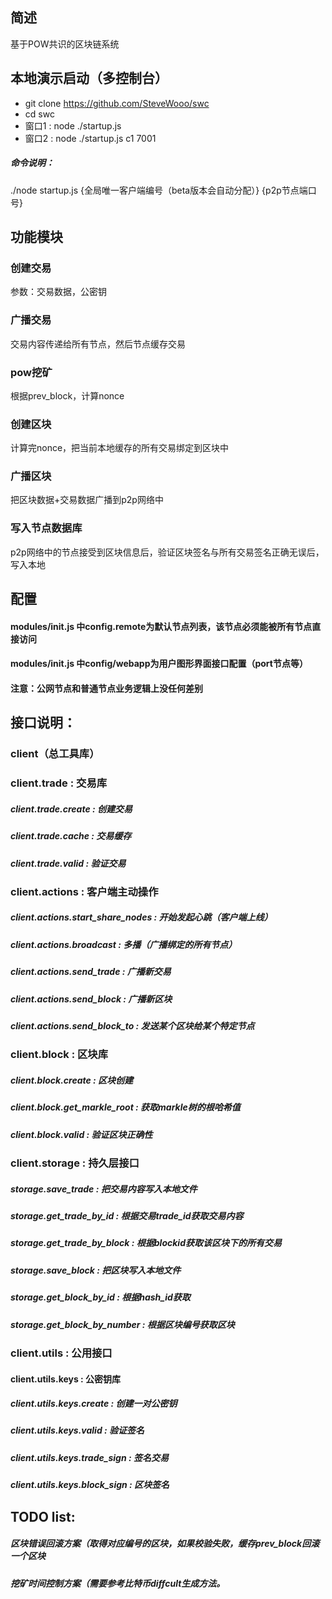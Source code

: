 ## 简述
基于POW共识的区块链系统

## 本地演示启动（多控制台）
* git clone https://github.com/SteveWooo/swc
* cd swc
* 窗口1 : node ./startup.js
* 窗口2 : node ./startup.js c1 7001

##### 命令说明：
./node startup.js {全局唯一客户端编号（beta版本会自动分配）} {p2p节点端口号}

## 功能模块
### 创建交易
参数：交易数据，公密钥
### 广播交易
交易内容传递给所有节点，然后节点缓存交易
### pow挖矿
根据prev_block，计算nonce
### 创建区块
计算完nonce，把当前本地缓存的所有交易绑定到区块中
### 广播区块
把区块数据+交易数据广播到p2p网络中
### 写入节点数据库
p2p网络中的节点接受到区块信息后，验证区块签名与所有交易签名正确无误后，写入本地

## 配置
#### modules/init.js 中config.remote为默认节点列表，该节点必须能被所有节点直接访问
#### modules/init.js 中config/webapp为用户图形界面接口配置（port节点等）

#### 注意：公网节点和普通节点业务逻辑上没任何差别

## 接口说明：
### client（总工具库）
### client.trade : 交易库
##### client.trade.create : 创建交易
##### client.trade.cache : 交易缓存
##### client.trade.valid : 验证交易

### client.actions : 客户端主动操作
##### client.actions.start_share_nodes : 开始发起心跳（客户端上线）
##### client.actions.broadcast : 多播（广播绑定的所有节点）
##### client.actions.send_trade : 广播新交易
##### client.actions.send_block : 广播新区块
##### client.actions.send_block_to : 发送某个区块给某个特定节点

### client.block : 区块库
##### client.block.create : 区块创建
##### client.block.get_markle_root : 获取markle树的根哈希值
##### client.block.valid : 验证区块正确性

### client.storage : 持久层接口
##### storage.save_trade : 把交易内容写入本地文件
##### storage.get_trade_by_id : 根据交易trade_id获取交易内容
##### storage.get_trade_by_block : 根据blockid获取该区块下的所有交易
##### storage.save_block : 把区块写入本地文件
##### storage.get_block_by_id : 根据hash_id获取
##### storage.get_block_by_number : 根据区块编号获取区块

### client.utils : 公用接口
#### client.utils.keys : 公密钥库
##### client.utils.keys.create : 创建一对公密钥
##### client.utils.keys.valid : 验证签名
##### client.utils.keys.trade_sign : 签名交易
##### client.utils.keys.block_sign : 区块签名

## TODO list:
##### 区块错误回滚方案（取得对应编号的区块，如果校验失败，缓存prev_block回滚一个区块
##### 挖矿时间控制方案（需要参考比特币diffcult生成方法。